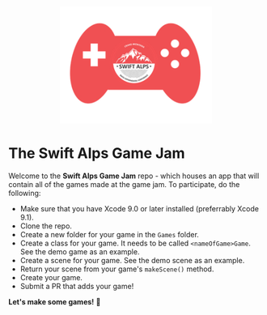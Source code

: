 <p align="center">
    <img src="Logo.png" width="300" max-width="50%" alt="Imagine Engine" />
    <h1>The Swift Alps Game Jam</h1>
</p>

Welcome to the **Swift Alps Game Jam** repo - which houses an app that will contain all of the games made at the game jam. To participate, do the following:

- Make sure that you have Xcode 9.0 or later installed (preferrably Xcode 9.1).
- Clone the repo.
- Create a new folder for your game in the `Games` folder.
- Create a class for your game. It needs to be called `<nameOfGame>Game`. See the demo game as an example.
- Create a scene for your game. See the demo scene as an example.
- Return your scene from your game's `makeScene()` method.
- Create your game.
- Submit a PR that adds your game!

**Let's make some games!** 🚀
